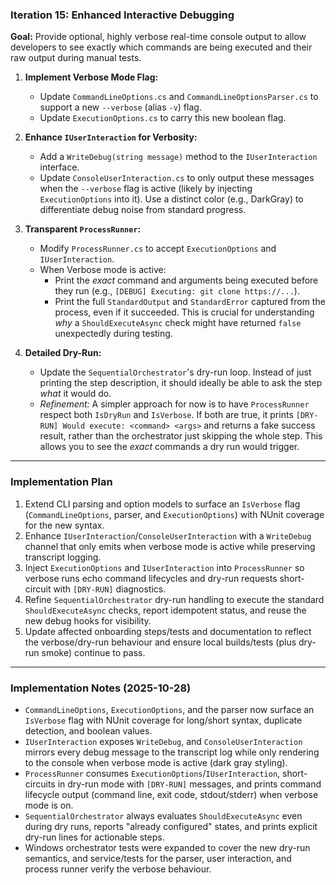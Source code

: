 ### **Iteration 15: Enhanced Interactive Debugging**

**Goal:** Provide optional, highly verbose real-time console output to allow developers to see exactly which commands are being executed and their raw output during manual tests.

1.  **Implement Verbose Mode Flag:**
    *   Update `CommandLineOptions.cs` and `CommandLineOptionsParser.cs` to support a new `--verbose` (alias `-v`) flag.
    *   Update `ExecutionOptions.cs` to carry this new boolean flag.

2.  **Enhance `IUserInteraction` for Verbosity:**
    *   Add a `WriteDebug(string message)` method to the `IUserInteraction` interface.
    *   Update `ConsoleUserInteraction.cs` to only output these messages when the `--verbose` flag is active (likely by injecting `ExecutionOptions` into it). Use a distinct color (e.g., DarkGray) to differentiate debug noise from standard progress.

3.  **Transparent `ProcessRunner`:**
    *   Modify `ProcessRunner.cs` to accept `ExecutionOptions` and `IUserInteraction`.
    *   When Verbose mode is active:
        *   Print the *exact* command and arguments being executed before they run (e.g., `[DEBUG] Executing: git clone https://...`).
        *   Print the full `StandardOutput` and `StandardError` captured from the process, even if it succeeded. This is crucial for understanding *why* a `ShouldExecuteAsync` check might have returned `false` unexpectedly during testing.

4.  **Detailed Dry-Run:**
    *   Update the `SequentialOrchestrator`'s dry-run loop. Instead of just printing the step description, it should ideally be able to ask the step *what* it would do.
    *   *Refinement:* A simpler approach for now is to have `ProcessRunner` respect both `IsDryRun` and `IsVerbose`. If both are true, it prints `[DRY-RUN] Would execute: <command> <args>` and returns a fake success result, rather than the orchestrator just skipping the whole step. This allows you to see the *exact* commands a dry run would trigger.

---

### Implementation Plan

1. Extend CLI parsing and option models to surface an `IsVerbose` flag (`CommandLineOptions`, parser, and `ExecutionOptions`) with NUnit coverage for the new syntax.
2. Enhance `IUserInteraction`/`ConsoleUserInteraction` with a `WriteDebug` channel that only emits when verbose mode is active while preserving transcript logging.
3. Inject `ExecutionOptions` and `IUserInteraction` into `ProcessRunner` so verbose runs echo command lifecycles and dry-run requests short-circuit with `[DRY-RUN]` diagnostics.
4. Refine `SequentialOrchestrator` dry-run handling to execute the standard `ShouldExecuteAsync` checks, report idempotent status, and reuse the new debug hooks for visibility.
5. Update affected onboarding steps/tests and documentation to reflect the verbose/dry-run behaviour and ensure local builds/tests (plus dry-run smoke) continue to pass.

---

### Implementation Notes (2025-10-28)

- `CommandLineOptions`, `ExecutionOptions`, and the parser now surface an `IsVerbose` flag with NUnit coverage for long/short syntax, duplicate detection, and boolean values.
- `IUserInteraction` exposes `WriteDebug`, and `ConsoleUserInteraction` mirrors every debug message to the transcript log while only rendering to the console when verbose mode is active (dark gray styling).
- `ProcessRunner` consumes `ExecutionOptions`/`IUserInteraction`, short-circuits in dry-run mode with `[DRY-RUN]` messages, and prints command lifecycle output (command line, exit code, stdout/stderr) when verbose mode is on.
- `SequentialOrchestrator` always evaluates `ShouldExecuteAsync` even during dry runs, reports "already configured" states, and prints explicit dry-run lines for actionable steps.
- Windows orchestrator tests were expanded to cover the new dry-run semantics, and service/tests for the parser, user interaction, and process runner verify the verbose behaviour.
